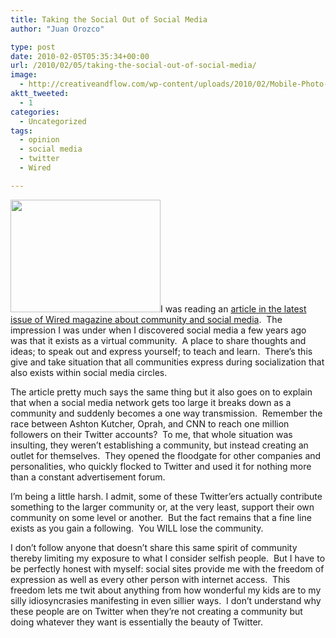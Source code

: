 ```yaml
---
title: Taking the Social Out of Social Media
author: "Juan Orozco" 

type: post
date: 2010-02-05T05:35:34+00:00
url: /2010/02/05/taking-the-social-out-of-social-media/
image:
  - http://creativeandflow.com/wp-content/uploads/2010/02/Mobile-Photo-Feb-5-2010-12-43-54-AM.jpg
aktt_tweeted:
  - 1
categories:
  - Uncategorized
tags:
  - opinion
  - social media
  - twitter
  - Wired

---
```

<img class="alignleft size-medium wp-image-1946" title="Follower-count" src="https://i2.wp.com/creativeandflow.com/wp-content/uploads/2010/02/Mobile-Photo-Feb-5-2010-12-43-54-AM-300x225.jpg?resize=240%2C180" alt="" width="240" height="180" data-recalc-dims="1" />I was reading an [article in the latest issue of Wired magazine about community and social media][1].  The impression I was under when I discovered social media a few years ago was that it exists as a virtual community.  A place to share thoughts and ideas; to speak out and express yourself; to teach and learn.  There’s this give and take situation that all communities express during socialization that also exists within social media circles.

The article pretty much says the same thing but it also goes on to explain that when a social media network gets too large it breaks down as a community and suddenly becomes a one way transmission.  Remember the race between Ashton Kutcher, Oprah, and CNN to reach one million followers on their Twitter accounts?  To me, that whole situation was insulting, they weren’t establishing a community, but instead creating an outlet for themselves.  They opened the floodgate for other companies and personalities, who quickly flocked to Twitter and used it for nothing more than a constant advertisement forum.

I’m being a little harsh. I admit, some of these Twitter’ers actually contribute something to the larger community or, at the very least, support their own community on some level or another.  But the fact remains that a fine line exists as you gain a following.  You WILL lose the community.

I don’t follow anyone that doesn’t share this same spirit of community thereby limiting my exposure to what I consider selfish people.  But I have to be perfectly honest with myself: social sites provide me with the freedom of expression as well as every other person with internet access.  This freedom lets me twit about anything from how wonderful my kids are to my silly idiosyncrasies manifesting in even sillier ways.  I don’t understand why these people are on Twitter when they’re not creating a community but doing whatever they want is essentially the beauty of Twitter.

 [1]: http://www.wired.com/magazine/2010/01/st_thompson_obscurity/